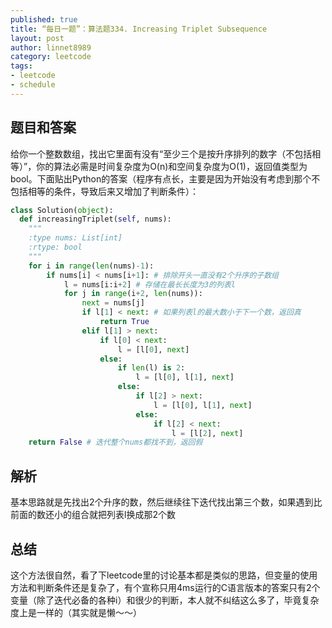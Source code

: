 ```yaml
---
published: true
title: “每日一题”：算法题334. Increasing Triplet Subsequence
layout: post
author: linnet8989
category: leetcode
tags:
- leetcode
- schedule
---
```


## 题目和答案
给你一个整数数组，找出它里面有没有“至少三个是按升序排列的数字（不包括相等）”，你的算法必需是时间复杂度为O(n)和空间复杂度为O(1)，返回值类型为bool。下面贴出Python的答案（程序有点长，主要是因为开始没有考虑到那个不包括相等的条件，导致后来又增加了判断条件）：

```python
class Solution(object):
  def increasingTriplet(self, nums):
    """
    :type nums: List[int]
    :rtype: bool
    """
    for i in range(len(nums)-1):
        if nums[i] < nums[i+1]: # 排除开头一直没有2个升序的子数组
            l = nums[i:i+2] # 存储在最长长度为3的列表l
            for j in range(i+2, len(nums)):
                next = nums[j]
                if l[1] < next: # 如果列表l的最大数小于下一个数，返回真
                    return True
                elif l[1] > next:
                    if l[0] < next:
                        l = [l[0], next]
                    else:
                        if len(l) is 2:
                            l = [l[0], l[1], next]
                        else:
                            if l[2] > next:
                                l = [l[0], l[1], next]
                            else:
                                if l[2] < next:
                                    l = [l[2], next]
    return False # 迭代整个nums都找不到，返回假
```

## 解析
基本思路就是先找出2个升序的数，然后继续往下迭代找出第三个数，如果遇到比前面的数还小的组合就把列表l换成那2个数

## 总结
这个方法很自然，看了下leetcode里的讨论基本都是类似的思路，但变量的使用方法和判断条件还是复杂了，有个宣称只用4ms运行的C语言版本的答案只有2个变量（除了迭代必备的各种i）和很少的判断，本人就不纠结这么多了，毕竟复杂度上是一样的（其实就是懒～～）
